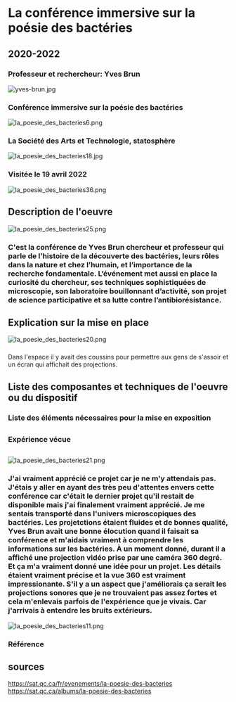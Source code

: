 # La conférence immersive sur la poésie des bactéries
## 2020-2022

### Professeur et rechercheur: Yves Brun
![yves-brun.jpg](photographie/yves-brun.jpg)
### Conférence immersive sur la poésie des bactéries
![la_poesie_des_bacteries6.png](photographie/la_poesie_des_bacteries6.png)
### La Société des Arts et Technologie, statosphère
![la_poesie_des_bacteries18.jpg](photographie/la_poesie_des_bacteries18.jpg)
### Visitée le 19 avril 2022
![la_poesie_des_bacteries36.png](photographie/la_poesie_des_bacteries36.png)
## Description de l'oeuvre
![la_poesie_des_bacteries25.png](photographie/la_poesie_des_bacteries25.png)
### C'est la conférence de Yves Brun chercheur et professeur qui parle de l’histoire de la découverte des bactéries, leurs rôles dans la nature et chez l’humain, et l’importance de la recherche fondamentale. L’événement met aussi en place la curiosité du chercheur, ses techniques sophistiquées de microscopie, son laboratoire bouillonnant d’activité, son projet de science participative et sa lutte contre l’antibiorésistance. 


## Explication sur la mise en place
![la_poesie_des_bacteries20.png](photographie/la_poesie_des_bacteries20.png)
### 
Dans l'espace il y avait des coussins pour permettre aux gens de s'assoir et un écran qui affichait des projections.
## Liste des composantes et techniques de l'oeuvre ou du dispositif 

###

### Liste des éléments nécessaires pour la mise en exposition 
##

### Expérience vécue
##
![la_poesie_des_bacteries21.png](photographie/la_poesie_des_bacteries21.png)
### J'ai vraiment apprécié ce projet car je ne m'y attendais pas. J'étais y aller en ayant des très peu d'attentes envers cette conférence car c'était le dernier projet qu'il restait de disponible mais j'ai finalement vraiment apprécié. Je me sentais transporté dans l'univers microscopiques des bactéries. Les projetctions étaient fluides et de bonnes qualité, Yves Brun avait une bonne élocution quand il faisait sa conférence et m'aidais vraiment à comprendre les informations sur les bactéries. À un moment donné, durant il a affiché une projection vidéo prise par une caméra 360 degré. Et ça m'a vraiment donné une idée pour un projet. Les détails étaient vraiment précise et la vue 360 est vraiment impressionante. S'il y a un aspect que j'améliorais ça serait les projections sonores que je ne trouvaient pas assez fortes et cela m'enlevais parfois de l'expérience que je vivais. Car j'arrivais à entendre les bruits extérieurs. 
![la_poesie_des_bacteries11.png](photographie/la_poesie_des_bacteries11.png)

### Référence
## sources
https://sat.qc.ca/fr/evenements/la-poesie-des-bacteries
https://sat.qc.ca/albums/la-poesie-des-bacteries
